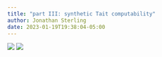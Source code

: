 ```yaml
---
title: "part III: synthetic Tait computability"
author: Jonathan Sterling
date: 2023-01-19T19:38:04-05:00
---
```


![](jms-0013)
![](jms-0015)
